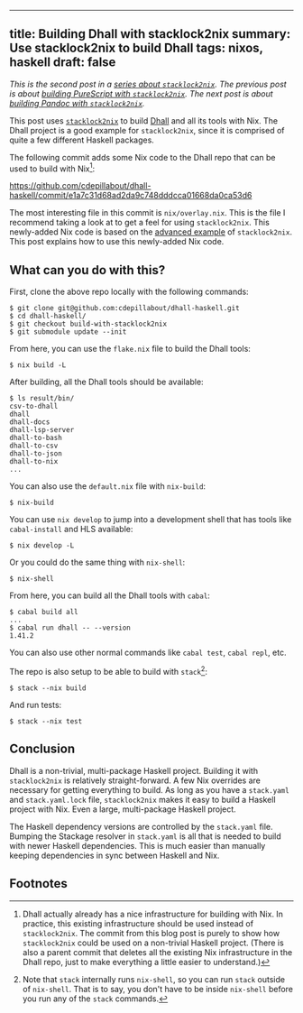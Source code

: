 ------------------------------------------------------
title: Building Dhall with stacklock2nix
summary: Use stacklock2nix to build Dhall
tags: nixos, haskell
draft: false
------------------------------------------------------

*This is the second post in a
[series about `stacklock2nix`](./2022-12-15-stacklock2nix).
The previous post is about
[building PureScript with `stacklock2nix`](./2022-12-16-building-purescript-with-stacklock2nix).
The next post is about
[building Pandoc with `stacklock2nix`](./2022-12-26-building-pandoc-with-stacklock2nix).*

This post uses [`stacklock2nix`](https://github.com/cdepillabout/stacklock2nix)
to build [Dhall](https://github.com/dhall-lang/dhall-haskell) and all its
tools with Nix. The Dhall project is a good example for `stacklock2nix`, since
it is comprised of quite a few different Haskell packages.

The following commit adds some Nix code to the Dhall repo that can be used to
build with Nix[^1]:

<https://github.com/cdepillabout/dhall-haskell/commit/e1a7c31d68ad2da9c748dddcca01668da0ca53d6>

The most interesting file in this commit is `nix/overlay.nix`.  This is the
file I recommend taking a look at to get a feel for using `stacklock2nix`.
This newly-added Nix code is based on the
[advanced example](https://github.com/cdepillabout/stacklock2nix/tree/main/my-example-haskell-lib-advanced)
of `stacklock2nix`.  This post explains how to use this newly-added Nix code.

## What can you do with this?

First, clone the above repo locally with the following commands:

```console
$ git clone git@github.com:cdepillabout/dhall-haskell.git
$ cd dhall-haskell/
$ git checkout build-with-stacklock2nix
$ git submodule update --init
```

From here, you can use the `flake.nix` file to build the Dhall tools:

```console
$ nix build -L
```

After building, all the Dhall tools should be available:

```console
$ ls result/bin/
csv-to-dhall
dhall
dhall-docs
dhall-lsp-server
dhall-to-bash
dhall-to-csv
dhall-to-json
dhall-to-nix
...
```

You can also use the `default.nix` file with `nix-build`:

```console
$ nix-build
```

You can use `nix develop` to jump into a development shell that has tools like
`cabal-install` and HLS available:

```console
$ nix develop -L
```

Or you could do the same thing with `nix-shell`:

```console
$ nix-shell
```

From here, you can build all the Dhall tools with `cabal`:

```console
$ cabal build all
...
$ cabal run dhall -- --version
1.41.2
```

You can also use other normal commands like `cabal test`, `cabal repl`, etc.

The repo is also setup to be able to build with `stack`[^2]:

```console
$ stack --nix build
```

And run tests:

```console
$ stack --nix test
```

## Conclusion

Dhall is a non-trivial, multi-package Haskell project.  Building
it with `stacklock2nix` is relatively straight-forward.  A few Nix overrides are
necessary for getting everything to build.  As long as you have a `stack.yaml`
and `stack.yaml.lock` file, `stacklock2nix` makes it easy to build a Haskell
project with Nix.  Even a large, multi-package Haskell project.

The Haskell dependency versions are controlled by the `stack.yaml` file.
Bumping the Stackage resolver in `stack.yaml` is all that is needed to build
with newer Haskell dependencies.  This is much easier than manually keeping
dependencies in sync between Haskell and Nix.

## Footnotes

[^1]: Dhall actually already has a nice infrastructure for building with Nix.
    In practice, this existing infrastructure should be used instead of
    `stacklock2nix`.  The commit from this blog post is  purely to show how
    `stacklock2nix` could be used on a non-trivial Haskell project.  (There is
    also a parent commit that deletes all the existing Nix infrastructure in
    the Dhall repo, just to make everything a little easier to understand.)

[^2]: Note that `stack` internally runs `nix-shell`, so you can run `stack`
    outside of `nix-shell`.  That is to say, you don't have to be inside
    `nix-shell` before you run any of the `stack` commands.

